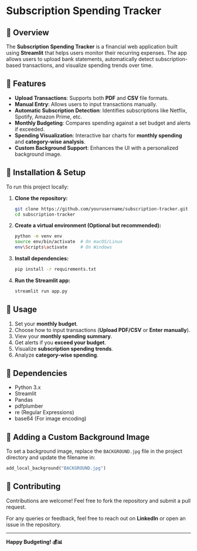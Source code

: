 # Subscription Spending Tracker

## 📌 Overview

The **Subscription Spending Tracker** is a financial web application built using **Streamlit** that helps users monitor their recurring expenses. The app allows users to upload bank statements, automatically detect subscription-based transactions, and visualize spending trends over time.

## 🚀 Features

- **Upload Transactions**: Supports both **PDF** and **CSV** file formats.
- **Manual Entry**: Allows users to input transactions manually.
- **Automatic Subscription Detection**: Identifies subscriptions like Netflix, Spotify, Amazon Prime, etc.
- **Monthly Budgeting**: Compares spending against a set budget and alerts if exceeded.
- **Spending Visualization**: Interactive bar charts for **monthly spending** and **category-wise analysis**.
- **Custom Background Support**: Enhances the UI with a personalized background image.

## 📂 Installation & Setup

To run this project locally:

1. **Clone the repository:**

   ```bash
   git clone https://github.com/yourusername/subscription-tracker.git
   cd subscription-tracker
   ```

2. **Create a virtual environment (Optional but recommended):**

   ```bash
   python -m venv env
   source env/bin/activate  # On macOS/Linux
   env\Scripts\activate     # On Windows
   ```

3. **Install dependencies:**

   ```bash
   pip install -r requirements.txt
   ```

4. **Run the Streamlit app:**

   ```bash
   streamlit run app.py
   ```

## 📜 Usage

1. Set your **monthly budget**.
2. Choose how to input transactions (**Upload PDF/CSV** or **Enter manually**).
3. View your **monthly spending summary**.
4. Get alerts if you **exceed your budget**.
5. Visualize **subscription spending trends**.
6. Analyze **category-wise spending**.

## 📌 Dependencies

- Python 3.x
- Streamlit
- Pandas
- pdfplumber
- re (Regular Expressions)
- base64 (For image encoding)

## 🎨 Adding a Custom Background Image

To set a background image, replace the `BACKGROUND.jpg` file in the project directory and update the filename in:

```python
add_local_background("BACKGROUND.jpg")
```

## 🤝 Contributing

Contributions are welcome! Feel free to fork the repository and submit a pull request.

For any queries or feedback, feel free to reach out on **LinkedIn** or open an issue in the repository.

---

**Happy Budgeting! 💰📊**

